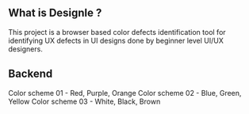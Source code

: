 ## What is Designle ?

This project is a browser based color defects identification tool for identifying UX defects in UI designs done by beginner level UI/UX designers. 

## Backend

Color scheme 01 - Red, Purple, Orange
Color scheme 02 - Blue, Green, Yellow
Color scheme 03 - White, Black, Brown

